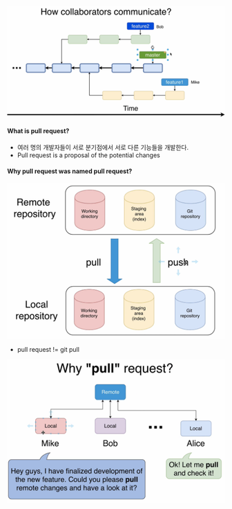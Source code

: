 

![image-20230802193638852](images/image-20230802193638852.png)



#### What is pull request?

- 여러 명의 개발자들이 서로 분기점에서 서로 다른 기능들을 개발한다.
- Pull request is a proposal of the potential changes



#### Why pull request was named pull request?

![image-20230802194424083](images/image-20230802194424083.png)

- pull request != git pull

![image-20230802194719586](images/image-20230802194719586.png)